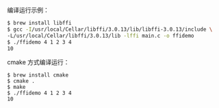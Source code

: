 编译运行示例：

``` sh
$ brew install libffi
$ gcc -I/usr/local/Cellar/libffi/3.0.13/lib/libffi-3.0.13/include \
-L/usr/local/Cellar/libffi/3.0.13/lib -lffi main.c -o ffidemo
$ ./ffidemo 4 1 2 3 4
10
```

cmake 方式编译运行：
```
$ brew install cmake
$ cmake .
$ make
$ ./ffidemo 4 1 2 3 4
10
```
